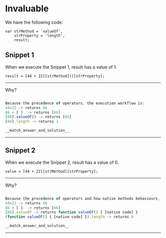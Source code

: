 # Invaluable

We have the following code:

```
var strMethod = 'valueOf',
    strProperty = 'length',
    result;
```

## Snippet 1
When we execute the Snippet 1, result has a value of 1.
```
result = [44 + 22][strMethod]()[strProperty];
```

---
Why?
```js

```

```js
Because the precedence of operators, the execution workflow is:
44+22 -> returns 66
66 + [ ]  -> returns [66]
[66].valueOf() -> returns [66]
[66].length -> returns 1
```

```js
__match_answer_and_solution__
```
---

## Snippet 2
When we execute the Snippet 2, result has a value of 0.
```
value = [44 + 22][strMethod][strProperty];
```

---
Why?
```js

```

```js
Because the precedence of operators and how native methods behaviours, the execution workflow is:
44+22 -> returns 66
66 + [ ]  -> returns [66]
[66].valueOf -> returns function valueOf() { [native code] }
(function valueOf() { [native code] }).length -> returns 0
```

```js
__match_answer_and_solution__
```
---
